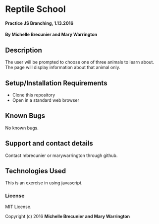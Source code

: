 # Reptile School

#### Practice JS Branching, 1.13.2016

#### By Michelle Brecunier and Mary Warrington

## Description

The user will be prompted to choose one of three animals to learn about. The page will display information about that animal only.

## Setup/Installation Requirements

* Clone this repository
* Open in a standard web browser

## Known Bugs

No known bugs.

## Support and contact details

Contact mbrecunier or marywarrington through github.

## Technologies Used

This is an exercise in using javascript.

### License
MIT License.

Copyright (c) 2016 **Michelle Brecunier and Mary Warrington**
